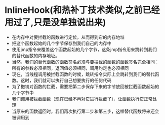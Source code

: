 # InlineHook(和热补丁技术类似,之前已经用过了,只是没单独说出来)

- 在内存中对要拦截的函数进行定位，从而得到它的内存地址
- 把这个函数起始的几个字节保存到我们自己的内存中
- 使用jmp指令来覆盖这个函数起始的几个字节，这条jmp指令用来跳转到我们的替代函数的内存地址。
- 当然，我们的替代函数的函数签名必须与要拦截的函数的函数签名完全相同：所有的参数必须相同，返回值必须相同，调用约定也必须相同
- 现在，当线程调用被拦截函数的时候，跳转指令实际上会跳转到我们的替代函数。这时，我们就可以执行自己想要执行的任何代码
- 为了撤销对函数的拦截，需要把第二步保存下来的字节放回被拦截函数起始的几个字节中
- 我们调用被拦截函数（现在已经不再对它进行拦截了），让函数执行它正常处理
- 当原来的函数返回时，我们再次执行第二步和第三步，这样替代函数将来还会被调用到